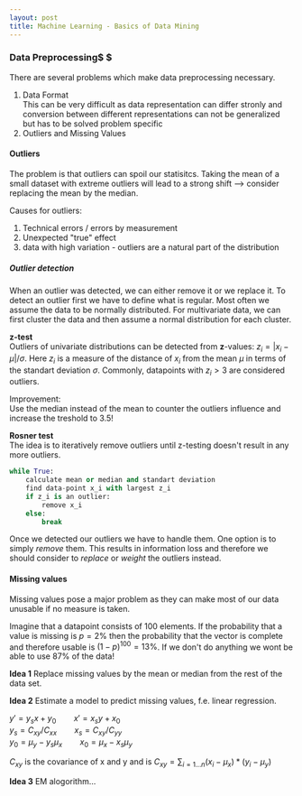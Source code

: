 ```yaml
---
layout: post
title: Machine Learning - Basics of Data Mining
---
```

### Data Preprocessing$ $
There are several problems which make data preprocessing necessary.
1. Data Format\
    This can be very difficult as data representation can differ stronly and conversion between different representations can not be generalized but has to be solved problem specific
2. Outliers and Missing Values

#### Outliers
The problem is that outliers can spoil our statisitcs. Taking the mean of a small dataset with extreme outliers will lead to a strong shift --> consider replacing the mean by the median.

Causes for outliers:
1. Technical errors / errors by measurement
2. Unexpected "true" effect
3. data with high variation - outliers are a natural part of the distribution

##### Outlier detection
When an outlier was detected, we can either remove it or we replace it. To detect an outlier first we have to define what is regular. Most often we assume the data to be normally distributed. For multivariate data, we can first cluster the data and then assume a normal distribution for each cluster.

**z-test**\
Outliers of univariate distributions can be detected from **z**-values: $z_i = |x_i - \mu| / \sigma$. Here $z_i$ is a measure of the distance of $x_i$ from the mean $\mu$ in terms of the standart deviation $\sigma$. Commonly, datapoints with $z_i > 3$ are considered outliers.

Improvement:\
Use the median instead of the mean to counter the outliers influence and increase the treshold to 3.5!

**Rosner test**\
The idea is to iteratively remove outliers until z-testing doesn't result in any more outliers.
```python
while True:
    calculate mean or median and standart deviation
    find data-point x_i with largest z_i
    if z_i is an outlier:
        remove x_i
    else:
        break
```

Once we detected our outliers we have to handle them. One option is to simply *remove* them. This results in information loss and therefore we should consider to *replace* or *weight* the outliers instead.

#### Missing values
Missing values pose a major problem as they can make most of our data unusable if no measure is taken.

Imagine that a datapoint consists of 100 elements. If the probability that a value is missing is $p=2\%$ then the probability that the vector is complete and therefore usable is $(1 - p)^{100} = 13\%$. If we don't do anything we wont be able to use $87\%$ of the data!

**Idea 1**
Replace missing values by the mean or median from the rest of the data set.

**Idea 2**
Estimate a model to predict missing values, f.e. linear regression.

$y' = y_s x + y_{0}$ &nbsp;&nbsp;&nbsp;&nbsp;&nbsp;&nbsp; $x' = x_s y + x_{0}$\
$y_s = C_{xy}/C_{xx}$ &nbsp;&nbsp;&nbsp;&nbsp;&nbsp;&nbsp; $x_s = C_{xy}/C_{yy}$\
$y_0 = \mu_y - y_s\mu_x$ &nbsp;&nbsp;&nbsp;&nbsp;&nbsp;&nbsp; $x_0 = \mu_x - x_s\mu_y$

$C_{xy}$ is the covariance of x and y and is $C_{xy} = \sum_{i=1...n}(x_i - \mu_x)*(y_i - \mu_y)$

<div id="linear_regression_sketch" style="position: relative;">
<script language="javascript" type="text/javascript" src="/post_content/machine_learning/scripts/linear_regression.js"></script>
</div>

**Idea 3**
EM alogorithm...
